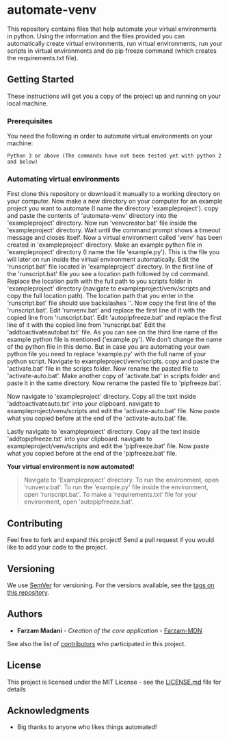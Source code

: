 # automate-venv



<!---
![automate-venv Logo](https://i.imgur.com/kDqIlrb.png)
-->


This repository contains files that help automate your virtual environments in python. Using the information and the files provided you can automatically create virtual environments, run virtual environments, run your scripts in virtual environments and do pip freeze command (which creates the requirements.txt file).


## Getting Started

These instructions will get you a copy of the project up and running on your local machine.

### Prerequisites

You need the following in order to automate virtual environments on your machine:

```
Python 3 or above (The commands have not been tested yet with python 2 and below)
```

### Automating virtual environments

First clone this repository or download it manually to a working directory on your computer.
Now make a new directory on your computer for an example project you want to automate (I name the directory 'exampleproject').
copy and paste the contents of 'automate-venv' directory into the 'exampleproject' directory.
Now run 'venvcreator.bat' file inside the 'exampleproject' directory.
Wait until the command prompt shows a timeout message and closes itself. 
Now a virtual environment called 'venv' has been created in 'exampleproject' directory.
Make an example python file in 'exampleproject' directory (I name the file 'example.py'). This is the file you will later on run inside the virtual environment automatically.
Edit the 'runscript.bat' file located in 'exampleproject' directory. In the first line of the 'runscript.bat' file you see a location path followed by cd command. Replace the location path with the full path to you scripts folder in 'exampleproject' directory (navigate to exampleproject/venv/scripts and copy the full location path). The location path that you enter in the 'runscript.bat' file should use backslashes '\'. 
Now copy the first line of the 'runscript.bat'. Edit 'runvenv.bat' and replace the first line of it with the copied line from 'runscript.bat'. Edit 'autopipfreeze.bat' and replace the first line of it with the copied line from 'runscript.bat'
Edit the 'addtoactivateautobat.txt' file. As you can see on the third line name of the example python file is mentioned ('example.py'). We don't change the name of the python file in this demo. But in case you are automating your own python file you need to replace 'example.py' with the full name of your python script.
Navigate to exampleproject/venv/scripts. copy and paste the 'activate.bat' file in the scripts folder. Now rename the pasted file to 'activate-auto.bat'. Make another copy of 'activate.bat' in scripts folder and paste it in the same directory. Now rename the pasted file to 'pipfreeze.bat'. 
 
 Now navigate to 'exampleproject' directory. Copy all the text inside 'addtoactivateauto.txt' into your clipboard. navigate to exampleproject/venv/scripts and edit the 'activate-auto.bat' file. Now paste what you copied before at the end of the 'activate-auto.bat' file.
 
 Lastly navigate to 'exampleproject' directory. Copy all the text inside 'addtopipfreeze.txt' into your clipboard. navigate to exampleproject/venv/scripts and edit the 'pipfreeze.bat' file. Now paste what you copied before at the end of the 'pipfreeze.bat' file.

**Your virtual environment is now automated!**

>Navigate to 'Exampleproject' directory.
To run the environment, open 'runvenv.bat'.
To run the 'example.py' file inside the environment, open 'runscript.bat'.
To make a 'requirements.txt' file for your environment, open 'autopipfreeze.bat'.


## Contributing

Feel free to fork and expand this project! Send a pull request if you would like to add your code to the project.

## Versioning

We use [SemVer](http://semver.org/) for versioning. For the versions available, see the [tags on this repository](https://github.com/Farzam-MDN/JustShareKeys/releases). 

## Authors

* **Farzam Madani** - *Creation of the core application* - [Farzam-MDN](https://github.com/Farzam-MDN)

See also the list of [contributors](https://github.com/Farzam-MDN/JustShareKeys/contributors) who participated in this project.

## License

This project is licensed under the MIT License - see the [LICENSE.md](https://github.com/Farzam-MDN/JustShareKeys/blob/master/LICENSE) file for details

## Acknowledgments

* Big thanks to anyone who likes things automated!
